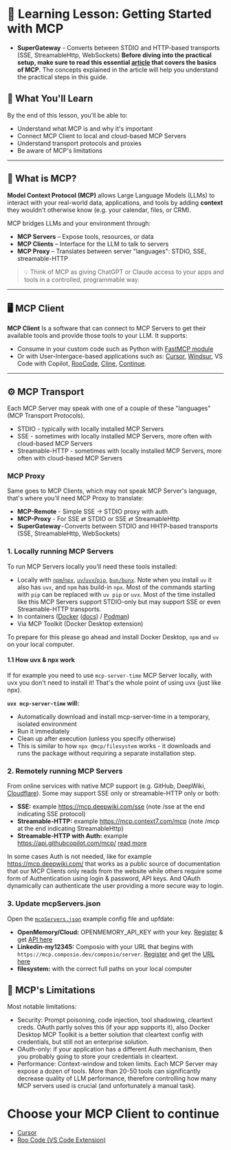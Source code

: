 # 🧠 Learning Lesson: Getting Started with MCP

- **SuperGateway** - Converts between STDIO and HTTP-based transports (SSE, StreamableHttp, WebSockets) **Before diving into the practical setup, make sure to read this essential [article](https://medium.com/qdrddr/0c02f3915867) that covers the basics of MCP.** The concepts explained in the article will help you understand the practical steps in this guide.

## 🚀 What You'll Learn

By the end of this lesson, you'll be able to:

- Understand what MCP is and why it's important
- Connect MCP Client to local and cloud-based MCP Servers
- Understand transport protocols and proxies
- Be aware of MCP's limitations

---

## 📌 What is MCP?

**Model Context Protocol (MCP)** allows Large Language Models (LLMs) to interact with your real-world data, applications, and tools by adding **context** they wouldn't otherwise know (e.g. your calendar, files, or CRM).

MCP bridges LLMs and your environment through:

- **MCP Servers** – Expose tools, resources, or data
- **MCP Clients** – Interface for the LLM to talk to servers
- **MCP Proxy** – Translates between server "languages": STDIO, SSE, streamable-HTTP

> 💡 Think of MCP as giving ChatGPT or Claude access to your apps and tools in a controlled, programmable way.

---

## 🖥️ MCP Client

**MCP Client** Is a software that can connect to MCP Servers to get their available tools and provide those tools to your LLM. It supports:

- Consume in your custom code such as Python with [FastMCP module](https://github.com/modelcontextprotocol/python-sdk)
- Or with User-Intergace-based applications such as: [Cursor](https://www.cursor.com/), [Windsur](https://windsurf.com/), VS Code with Copilot, [RooCode](https://marketplace.visualstudio.com/items?itemName=RooVeterinaryInc.roo-cline), [Cline](https://cline.bot/), [Continue](https://marketplace.visualstudio.com/items?itemName=Continue.continue).

---

## ⚙️ MCP Transport
Each MCP Server may speak with one of a couple of these "languages" (MCP Transport Protocols). 

- STDIO - typically with locally installed MCP Servers 
- SSE - sometimes with locally installed MCP Servers, more often with cloud-based MCP Servers
- Streamable-HTTP - sometimes with locally installed MCP Servers, more often with cloud-based MCP Servers

### MCP Proxy
Same goes to MCP Clients, which may not speak MCP Server's language, that's where you'll need MCP Proxy to translate:
- **MCP-Remote** - Simple SSE -> STDIO proxy with auth
- **MCP-Proxy** - For SSE ⇄ STDIO or SSE ⇄ StreamableHttp
- **SuperGateway** - Converts between STDIO and HHTP-based transports (SSE, StreamableHttp, WebSockets)

### 1. Locally running MCP Servers

To run MCP Servers locally you'll need these tools installed:
- Locally with [`npm`/`npx`](https://github.com/npm/cli), [`uv`/`uvx`/`pip`](https://docs.astral.sh/uv/getting-started/installation/), [`bun/bunx`](https://bun.sh/docs/installation). Note when you install `uv` it also has `uvx`, and `npm` has build-in `npx`. Most of the commands starting with `pip` can be replaced with `uv pip` or `uvx`. Most of the time installed like this MCP Servers support STDIO-only but may support SSE or even Streamable-HTTP transports.
- In containers ([Docker](https://www.docker.com/products/docker-desktop/) ([docs](https://docs.docker.com/get-started/get-docker/)) / [Podman](https://podman-desktop.io/downloads))
- Via MCP Toolkit (Docker Desktop extension)

To prepare for this please go ahead and install Docker Desktop, `npm` and `uv` on your local computer.

#### 1.1 **How uvx & npx work**
If for example you need to use `mcp-server-time` MCP Server locally, with uvx you don't need to install it! That's the whole point of using uvx (just like npx).

**`uvx mcp-server-time` will:**

- Automatically download and install mcp-server-time in a temporary, isolated environment
- Run it immediately
- Clean up after execution (unless you specify otherwise)
- This is similar to how `npx @mcp/filesystem` works - it downloads and runs the package without requiring a separate installation step.

### 2. Remotely running MCP Servers
From online services with native MCP support (e.g. GitHub, DeepWiki, [Cloudflare](https://developers.cloudflare.com/agents/model-context-protocol/mcp-servers-for-cloudflare/)).
Some may support SSE only or streamable-HTTP only or both:
- **SSE:** example https://mcp.deepwiki.com/sse (note /sse at the end indicating SSE protocol)
- **Streamable-HTTP:** example https://mcp.context7.com/mcp (note /mcp at the end indicating StreamableHttp)
- **Streamable-HTTP with Auth:** example https://api.githubcopilot.com/mcp/ [read more](https://github.com/github/github-mcp-server)

In some cases Auth is not needed, like for example https://mcp.deepwiki.com/ that works as a public source of documentation that our MCP Clients only reads from the website while others require some form of Authentication using login & password, API keys. And OAuth dynamically can authenticate the user providing a more secure way to login.

### 3. **Update mcpServers.json**

Open the [`mcpServers.json`](../mcpServers.json) example config file and upfdate:
- **OpenMemory/Cloud:** OPENMEMORY_API_KEY with your key. [Register](https://openmemory.dev) & get [API here](https://app.openmemory.dev/dashboard)
- **Linkedin-my12345:** Composio with your URL that begins with `https://mcp.composio.dev/composio/server`. [Register](https://app.composio.dev/) and get the [URL here](https://mcp.composio.dev/dashboard) 
- **filesystem:** with the correct full paths on your local computer 

## 🚧 MCP's Limitations
Most notable limitations:
- Security: Prompt poisoning, code injection, tool shadowing, cleartext creds. OAuth partly solves this (if your app supports it), also Docker Desktop MCP Toolkit is a better solution that  cleartext config with credentials, but still not an enterprise solution.  
- OAuth-only: if your application has a different Auth mechanism, then you probably going to store your credentials in cleartext.
- Performance: Context-window and token limits. Each MCP Server may expose a dozen of tools. More than 20-50 tools can significantly decrease quality of LLM performance, therefore controlling how many MCP servers used is crucial (and unfortunately a manual task).

# Choose your MCP Client to continue

- [Cursor](./cursor)
- [Roo Code (VS Code Extension)](./roocode)